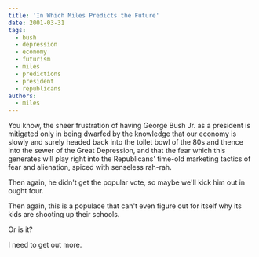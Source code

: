 ```yaml
---
title: 'In Which Miles Predicts the Future'
date: 2001-03-31
tags:
  - bush
  - depression
  - economy
  - futurism
  - miles
  - predictions
  - president
  - republicans
authors:
  - miles
---
```


You know, the sheer frustration of having George Bush Jr. as a president is mitigated only in being dwarfed by the knowledge that our economy is slowly and surely headed back into the toilet bowl of the 80s and thence into the sewer of the Great Depression, and that the fear which this generates will play right into the Republicans' time-old marketing tactics of fear and alienation, spiced with senseless rah-rah.

Then again, he didn't get the popular vote, so maybe we'll kick him out in ought four.

Then again, this is a populace that can't even figure out for itself why its kids are shooting up their schools.

Or is it?

I need to get out more.
